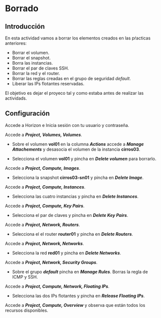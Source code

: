 # Borrado
## Introducción
En esta actividad vamos a borrar los elementos creados en las pŕacticas anteriores:

- Borrar el volumen.
- Borrar el snapshot.
- Borra las instancias.
- Borrar el par de claves SSH.
- Borrar la red y el router.
- Borrar las reglas creadas en el grupo de seguridad *default*.
- Liberar las IPs flotantes reservadas.

El objetivo es dejar el proyeco tal y como estaba antes de realizar las actividads.
## Configuración
Accede a Horizon e Inicia sesión con tu usuario y contraseña.

Accede a  ***Project, Volumes, Volumes***.

- Sobre el volumen **vol01** en la columna ***Actions***  accede a ***Manage Attachements*** y desasocia el volumen de la instancia **cirros03**.

- Selecciona el volumen **vol01**  y pincha en ***Delete volumen*** para borrarlo.

Accede a ***Project, Compute, Images***.

- Selecciona la snapshot **cirros03-sn01** y pincha en ***Delete Image***.

Accede a ***Project, Compute, Instances***.

- Selecciona las cuatro instancias y pincha en ***Delete Instances***.

Accede a ***Project, Compute, Key Pairs***.

- Selecciona el par de claves y pincha en ***Delete Key Pairs***.

Accede a ***Project, Network, Routers***.

- Selecciona el el router **router01** y pincha en ***Delete Routers***.

Accede a ***Project, Network, Networks***.

- Selecciona la red **red01** y pincha en ***Delete Networks***.

Accede a ***Project, Network, Security Groups***.

- Sobre el grupo ***default*** pincha en ***Manage Rules***. Borras la regla de ICMP y SSH.

Accede a ***Project, Compute, Network, Floating IPs***.

- Selecciona las dos IPs flotantes y pincha en ***Release Floating IPs***.

Accede a  ***Project, Compute, Overview*** y observa que están todos los recursos disponibles.

